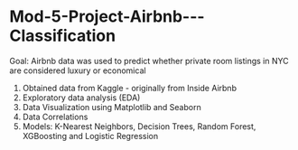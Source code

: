 # Mod-5-Project-Airbnb---Classification

Goal: 
Airbnb data was used to predict whether private room listings in NYC are considered luxury or economical

1. Obtained data from Kaggle - originally from Inside Airbnb
2. Exploratory data analysis (EDA)
3. Data Visualization using Matplotlib and Seaborn
4. Data Correlations
4. Models: K-Nearest Neighbors, Decision Trees, Random Forest, XGBoosting and Logistic Regression


